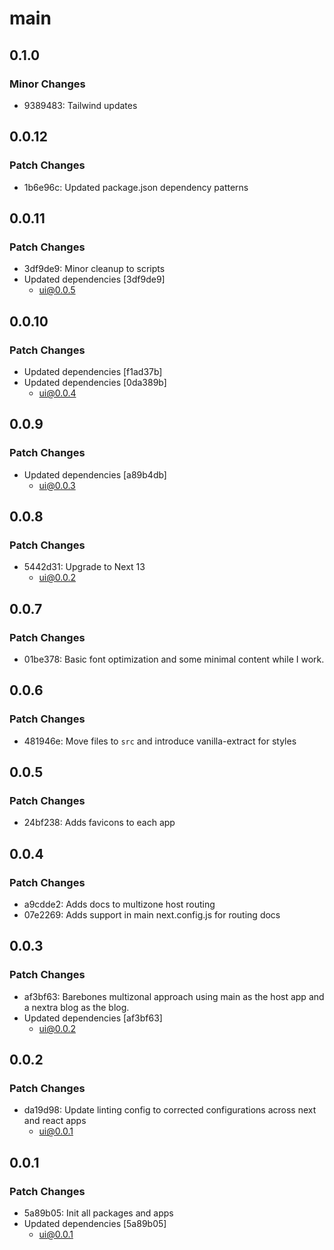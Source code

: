 # main

## 0.1.0

### Minor Changes

- 9389483: Tailwind updates

## 0.0.12

### Patch Changes

- 1b6e96c: Updated package.json dependency patterns

## 0.0.11

### Patch Changes

- 3df9de9: Minor cleanup to scripts
- Updated dependencies [3df9de9]
  - ui@0.0.5

## 0.0.10

### Patch Changes

- Updated dependencies [f1ad37b]
- Updated dependencies [0da389b]
  - ui@0.0.4

## 0.0.9

### Patch Changes

- Updated dependencies [a89b4db]
  - ui@0.0.3

## 0.0.8

### Patch Changes

- 5442d31: Upgrade to Next 13
  - ui@0.0.2

## 0.0.7

### Patch Changes

- 01be378: Basic font optimization and some minimal content while I work.

## 0.0.6

### Patch Changes

- 481946e: Move files to `src` and introduce vanilla-extract for styles

## 0.0.5

### Patch Changes

- 24bf238: Adds favicons to each app

## 0.0.4

### Patch Changes

- a9cdde2: Adds docs to multizone host routing
- 07e2269: Adds support in main next.config.js for routing docs

## 0.0.3

### Patch Changes

- af3bf63: Barebones multizonal approach using main as the host app and a nextra blog as the blog.
- Updated dependencies [af3bf63]
  - ui@0.0.2

## 0.0.2

### Patch Changes

- da19d98: Update linting config to corrected configurations across next and react apps
  - ui@0.0.1

## 0.0.1

### Patch Changes

- 5a89b05: Init all packages and apps
- Updated dependencies [5a89b05]
  - ui@0.0.1
